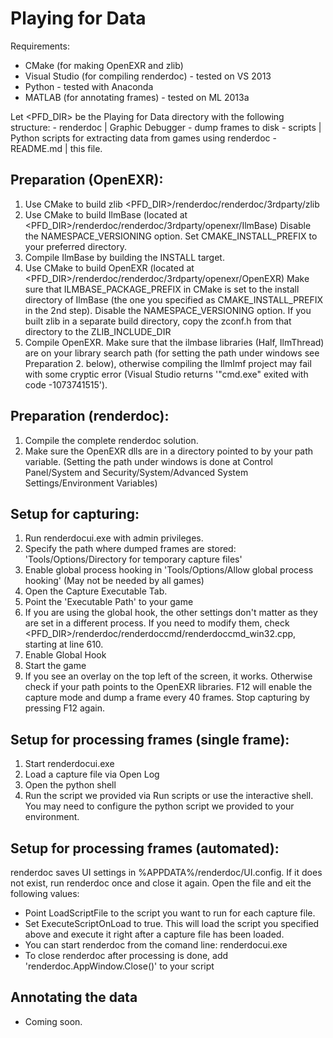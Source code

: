 Playing for Data
===============================================================================

Requirements:
- CMake (for making OpenEXR and zlib)
- Visual Studio (for compiling renderdoc) - tested on VS 2013
- Python - tested with Anaconda
- MATLAB (for annotating frames) - tested on ML 2013a


Let <PFD_DIR> be the Playing for Data directory with the following structure:
	- renderdoc  | Graphic Debugger - dump frames to disk
	- scripts    | Python scripts for extracting data from games using renderdoc
	- README.md  | this file.


Preparation (OpenEXR):
-------------------------------------------------------------------------------
1. Use CMake to build zlib <PFD_DIR>/renderdoc/renderdoc/3rdparty/zlib
2. Use CMake to build IlmBase (located at <PFD_DIR>/renderdoc/renderdoc/3rdparty/openexr/IlmBase)
   Disable the NAMESPACE_VERSIONING option.
   Set CMAKE_INSTALL_PREFIX to your preferred directory.   
3. Compile IlmBase by building the INSTALL target.
4. Use CMake to build OpenEXR (located at <PFD_DIR>/renderdoc/renderdoc/3rdparty/openexr/OpenEXR)
   Make sure that ILMBASE_PACKAGE_PREFIX in CMake is set to the install directory of IlmBase 
   (the one you specified as CMAKE_INSTALL_PREFIX in the 2nd step). 
   Disable the NAMESPACE_VERSIONING option.
   If you built zlib in a separate build directory, copy the zconf.h from that directory to the ZLIB_INCLUDE_DIR
5. Compile OpenEXR. Make sure that the ilmbase libraries (Half, IlmThread) are on your library search path 
   (for setting the path under windows see Preparation 2. below), 
   otherwise compiling the IlmImf project may fail with some cryptic error (Visual Studio returns '"cmd.exe" exited with code -1073741515').
   

Preparation (renderdoc):
-------------------------------------------------------------------------------
1. Compile the complete renderdoc solution.
2. Make sure the OpenEXR dlls are in a directory pointed to by your path variable.
   (Setting the path under windows is done at
    Control Panel/System and Security/System/Advanced System Settings/Environment Variables)



Setup for capturing:
-------------------------------------------------------------------------------
1. Run renderdocui.exe with admin privileges.
2. Specify the path where dumped frames are stored: 'Tools/Options/Directory for temporary capture files'
3. Enable global process hooking in 'Tools/Options/Allow global process hooking' (May not be needed by all games)
4. Open the Capture Executable Tab.
5. Point the 'Executable Path' to your game
6. If you are using the global hook, the other settings don't matter as they are set in a different process.
   If you need to modify them, check <PFD_DIR>/renderdoc/renderdoccmd/renderdoccmd_win32.cpp, starting at line 610.
7. Enable Global Hook
8. Start the game
9. If you see an overlay on the top left of the screen, it works. Otherwise check if your path points to the OpenEXR libraries.
   F12 will enable the capture mode and dump a frame every 40 frames. Stop capturing by pressing F12 again.


Setup for processing frames (single frame):
-------------------------------------------------------------------------------
1. Start renderdocui.exe
2. Load a capture file via Open Log
3. Open the python shell
4. Run the script we provided via Run scripts or use the interactive shell.
   You may need to configure the python script we provided to your environment.


Setup for processing frames (automated):
-------------------------------------------------------------------------------
renderdoc saves UI settings in %APPDATA%/renderdoc/UI.config. 
If it does not exist, run renderdoc once and close it again.
Open the file and eit the following values:
- Point LoadScriptFile to the script you want to run for each capture file.
- Set ExecuteScriptOnLoad to true. This will load the script you specified above
  and execute it right after a capture file has been loaded.
- You can start renderdoc from the comand line: renderdocui.exe <path to capture file>
- To close renderdoc after processing is done, add 'renderdoc.AppWindow.Close()' to your script


Annotating the data
-------------------------------------------------------------------------------
- Coming soon.
